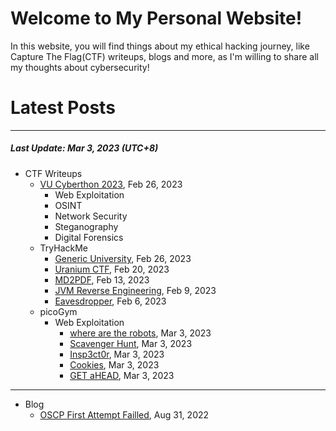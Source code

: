 # Welcome to My Personal Website!

In this website, you will find things about my ethical hacking journey, like Capture The Flag(CTF) writeups, blogs and more, as I'm willing to share all my thoughts about cybersecurity!

# Latest Posts

* * *
##### Last Update: Mar 3, 2023 (UTC+8)

- CTF Writeups
	- [VU Cyberthon 2023](https://siunam321.github.io/ctf/VU-Cyberthon-2023/), Feb 26, 2023
		- Web Exploitation
		- OSINT
		- Network Security
		- Steganography
		- Digital Forensics
	- TryHackMe
		- [Generic University](https://siunam321.github.io/ctf/tryhackme/Generic-University), Feb 26, 2023
		- [Uranium CTF](https://siunam321.github.io/ctf/tryhackme/Uranium-CTF), Feb 20, 2023
		- [MD2PDF](https://siunam321.github.io/ctf/tryhackme/MD2PDF), Feb 13, 2023
		- [JVM Reverse Engineering](https://siunam321.github.io/ctf/tryhackme/JVM-Reverse-Engineering), Feb 9, 2023
		- [Eavesdropper](https://siunam321.github.io/ctf/tryhackme/Eavesdropper), Feb 6, 2023
	- picoGym
		- Web Exploitation
			- [where are the robots](https://siunam321.github.io/ctf/picoGym/Web-Exploitation/where-are-the-robots), Mar 3, 2023
			- [Scavenger Hunt](https://siunam321.github.io/ctf/picoGym/Web-Exploitation/Scavenger-Hunt), Mar 3, 2023
			- [Insp3ct0r](https://siunam321.github.io/ctf/picoGym/Web-Exploitation/Insp3ct0r), Mar 3, 2023
			- [Cookies](https://siunam321.github.io/ctf/picoGym/Web-Exploitation/Cookies), Mar 3, 2023
			- [GET aHEAD](https://siunam321.github.io/ctf/picoGym/Web-Exploitation/GET-aHEAD), Mar 3, 2023
		

* * *
- Blog
	- [OSCP First Attempt Failled](https://siunam321.github.io/blog/2022-08-31-OSCP-First-Attempt-Failled), Aug 31, 2022